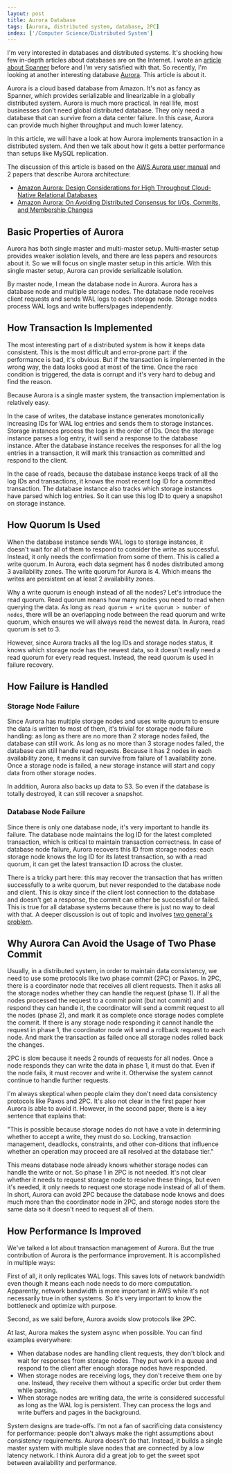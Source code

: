 ```yaml
---
layout: post
title: Aurora Database
tags: [Aurora, distributed system, database, 2PC]
index: ['/Computer Science/Distributed System']
---
```


I'm very interested in databases and distributed systems. It's shocking how few in-depth articles about databases are on the Internet. I wrote an [article about Spanner](/2018-07-29-A-Review-on-Spanner-and-Open-Source-Implementations.html) before and I'm very satisfied with that. So recently, I'm looking at another interesting database [Aurora](https://aws.amazon.com/rds/aurora/). This article is about it.

Aurora is a cloud based database from Amazon. It's not as fancy as Spanner, which provides serializable and linearizable in a globally distributed system. Aurora is much more practical. In real life, most businesses don't need global distributed database. They only need a database that can survive from a data center failure. In this case, Aurora can provide much higher throughput and much lower latency.

In this article, we will have a look at how Aurora implements transaction in a distributed system. And then we talk about how it gets a better performance than setups like MySQL replication.

The discussion of this article is based on the [AWS Aurora user manual](https://docs.aws.amazon.com/AmazonRDS/latest/AuroraUserGuide/CHAP_AuroraOverview.html) and 2 papers that describe Aurora architecture: 

* [Amazon Aurora: Design Considerations for High Throughput Cloud-Native Relational Databases](https://media.amazonwebservices.com/blog/2017/aurora-design-considerations-paper.pdf)
* [Amazon Aurora: On Avoiding Distributed Consensus for I/Os, Commits, and Membership Changes](https://dl.acm.org/doi/abs/10.1145/3183713.3196937)

## Basic Properties of Aurora

Aurora has both single master and multi-master setup. Multi-master setup provides weaker isolation levels, and there are less papers and resources about it. So we will focus on single master setup in this article. With this single master setup, Aurora can provide serializable isolation.

By master node, I mean the database node in Aurora. Aurora has a database node and multiple storage nodes. The database node receives client requests and sends WAL logs to each storage node. Storage nodes process WAL logs and write buffers/pages independently.

## How Transaction Is Implemented

The most interesting part of a distributed system is how it keeps data consistent. This is the most difficult and error-prone part:  if the performance is bad, it's obvious. But if the transaction is implemented in the wrong way, the data looks good at most of the time. Once the race condition is triggered, the data is corrupt and it's very hard to debug and find the reason.

Because Aurora is a single master system, the transaction implementation is relatively easy.

In the case of writes, the database instance generates monotonically increasing IDs for WAL log entries and sends them to storage instances. Storage instances process the logs in the order of IDs. Once the storage instance parses a log entry, it will send a response to the database instance. After the database instance receives the responses for all the log entries in a transaction, it will mark this transaction as committed and respond to the client.

In the case of reads, because the database instance keeps track of all the log IDs and transactions, it knows the most recent log ID for a committed transaction. The database instance also tracks which storage instances have parsed which log entries. So it can use this log ID to query a snapshot on storage instance.

## How Quorum Is Used

When the database instance sends WAL logs to storage instances, it doesn't wait for all of them to respond to consider the write as successful. Instead, it only needs the confirmation from some of them. This is called a write quorum. In Aurora, each data segment has 6 nodes distributed among 3 availability zones. The write quorum for Aurora is 4. Which means the writes are persistent on at least 2 availability zones.

Why a write quorum is enough instead of all the nodes? Let's introduce the read quorum. Read quorum means how many nodes you need to read when querying the data. As long as `read quorum + write quorum > number of nodes`, there will be an overlapping node between the read quorum and write quorum, which ensures we will always read the newest data. In Aurora, read quorum is set to 3.

However, since Aurora tracks all the log IDs and storage nodes status, it knows which storage node has the newest data, so it doesn't really need a read quorum for every read request. Instead, the read quorum is used in failure recovery.

## How Failure is Handled

### Storage Node Failure

Since Aurora has multiple storage nodes and uses write quorum to ensure the data is written to most of them, it's trivial for storage node failure handling: as long as there are no more than 2 storage nodes failed, the database can still work. As long as no more than 3 storage nodes failed, the database can still handle read requests. Because it has 2 nodes in each availability zone, it means it can survive from failure of 1 availability zone. Once a storage node is failed, a new storage instance will start and copy data from other storage nodes.

In addition, Aurora also backs up data to S3. So even if the database is totally destroyed, it can still recover a snapshot.

### Database Node Failure

Since there is only one database node, it's very important to handle its failure. The database node maintains the log ID for the latest completed transaction, which is critical to maintain transaction correctness. In case of database node failure, Aurora recovers this ID from storage nodes: each storage node knows the log ID for its latest transaction, so with a read quorum, it can get the latest transaction ID across the cluster.

There is a tricky part here: this may recover the transaction that has written successfully to a write quorum, but never responded to the database node and client. This is okay since if the client lost connection to the database and doesn't get a response, the commit can either be successful or failed. This is true for all database systems because there is just no way to deal with that. A deeper discussion is out of topic and involves [two general's problem](https://en.wikipedia.org/wiki/Two_Generals%27_Problem).

## Why Aurora Can Avoid the Usage of Two Phase Commit

Usually, in a distributed system, in order to maintain data consistency, we need to use some protocols like two phase commit (2PC) or Paxos. In 2PC, there is a coordinator node that receives all client requests. Then it asks all the storage nodes whether they can handle the request (phase 1). If all the nodes processed the request to a commit point (but not commit) and respond they can handle it, the coordinator will send a commit request to all the nodes (phase 2), and mark it as complete once storage nodes complete the commit. If there is any storage node responding it cannot handle the request in phase 1, the coordinator node will send a rollback request to each node. And mark the transaction as failed once all storage nodes rolled back the changes.

2PC is slow because it needs 2 rounds of requests for all nodes. Once a node responds they can write the data in phase 1, it must do that. Even if the node fails, it must recover and write it. Otherwise the system cannot continue to handle further requests.

I'm always skeptical when people claim they don't need data consistency protocols like Paxos and 2PC. It's also not clear in the first paper how Aurora is able to avoid it. However, in the second paper, there is a key sentence that explains that:

"This is possible because storage nodes do not have a vote in determining whether to accept a write, they must do so. Locking, transaction management, deadlocks, constraints, and other con-ditions that influence whether an operation may proceed are all resolved at the database tier."

This means database node already knows whether storage nodes can handle the write or not. So phase 1 in 2PC is not needed. It's not clear whether it needs to request storage node to resolve these things, but even it's needed, it only needs to request one storage node instead of all of them. In short, Aurora can avoid 2PC because the database node knows and does much more than the coordinator node in 2PC, and storage nodes store the same data so it doesn't need to request all of them.

## How Performance Is Improved

We've talked a lot about transaction management of Aurora. But the true contribution of Aurora is the performance improvement. It is accomplished in multiple ways:

First of all, it only replicates WAL logs. This saves lots of network bandwidth even though it means each node needs to do more computation. Apparently, network bandwidth is more important in AWS while it's not necessarily true in other systems. So it's very important to know the bottleneck and optimize with purpose.

Second, as we said before, Aurora avoids slow protocols like 2PC.

At last, Aurora makes the system async when possible. You can find examples everywhere:

* When database nodes are handling client requests, they don't block and wait for responses from storage nodes. They put work in a queue and respond to the client after enough storage nodes have responded.
* When storage nodes are receiving logs, they don't receive them one by one. Instead, they receive them without a specific order but order them while parsing.
* When storage nodes are writing data, the write is considered successful as long as the WAL log is persistent. They can process the logs and write buffers and pages in the background.

System designs are trade-offs. I'm not a fan of sacrificing data consistency for performance: people don't always make the right assumptions about consistency requirements. Aurora doesn't do that. Instead, it builds a single master system with multiple slave nodes that are connected by a low latency network. I think Aurora did a great job to get the sweet spot between availability and performance.
